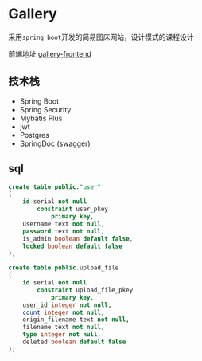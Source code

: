 # Gallery

采用`spring boot`开发的简易图床网站，设计模式的课程设计

前端地址 [gallery-frontend](https://github.com/Creedowl/gallery-frontend)

## 技术栈

- Spring Boot
- Spring Security
- Mybatis Plus
- jwt
- Postgres
- SpringDoc (swagger)

## sql

```sql
create table public."user"
(
	id serial not null
		constraint user_pkey
			primary key,
	username text not null,
	password text not null,
	is_admin boolean default false,
	locked boolean default false
);

create table public.upload_file
(
	id serial not null
		constraint upload_file_pkey
			primary key,
	user_id integer not null,
	count integer not null,
	origin_filename text not null,
	filename text not null,
	type integer not null,
	deleted boolean default false
);
```